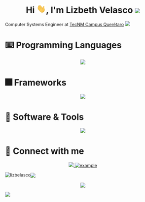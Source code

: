 <h1 align="center">Hi <img src="https://raw.githubusercontent.com/ABSphreak/ABSphreak/master/gifs/Hi.gif" width="30px">, I'm Lizbeth Velasco <img src="https://media.giphy.com/media/mGcNjsfWAjY5AEZNw6/giphy.gif" width="50"></h1>
<p>Computer Systems Engineer at <a href="https://queretaro.tecnm.mx/">TecNM Campus Querétaro</a> <img src="https://media.giphy.com/media/fYSnHlufseco8Fh93Z/giphy.gif" width="30"></p>
<h1>⌨️ Programming Languages</h1>
<p align="center">
  <a href="https://skillicons.dev">
    <img src="https://skillicons.dev/icons?i=cpp,css,html,java,js,kotlin,php,py&perline=4"/>
  </a>
</p>
<h1>🎆 Frameworks</h1>
<p align="center">
  <a href="https://skillicons.dev">
    <img src="https://skillicons.dev/icons?i=bootstrap,spring&perline=4"/>
  </a>
</p>
<h1>🔧 Software & Tools</h1>
<p align="center">
  <a href="https://skillicons.dev">
    <img src="https://skillicons.dev/icons?i=git,androidstudio,aws,bash,blender,docker,eclipse,figma,mysql,postman,powershell,visualstudio,vscode&perline=4"/>
  </a>
</p>
<h1>🤝 Connect with me</h1>
<p align="center">
  <a href="https://skillicons.dev">
    <img src="https://skillicons.dev/icons?i=linkedin"/>
  </a>
  <a href="mailto:lizbelasco@outlook.com?subject=Feedback%20From%20Github&body=Hello," target="_blank">
    <img src="https://img.shields.io/badge/Outlook-0078D4.svg?style=for-the-badge&logo=microsoftoutlook&logoColor=white" alt="example"/>
  </a>
</p>
<img align="center" height="195px" src="https://github-readme-stats.vercel.app/api/top-langs/?username=lizbelasco&text_color=FFFFFF&bg_color=000000&title_color=94b4a4&langs_count=15&layout=compact&hide_border=true" />
<img align="left" src="https://github-readme-stats.vercel.app/api/top-langs?username=lizbelasco&show_icons=true&theme=dark&locale=en&hide=jupyter%20notebook,lex,&langs_count=8" alt="lizbelasco" />
<p align="center"><img align="center" src="https://profile-counter.glitch.me/{lizbelasco}/count.svg"/></p>
<img src="https://img.shields.io/github/watchers/lizbelasco/lizbelasco">
<!--
**lizbelasco/lizbelasco** is a ✨ _special_ ✨ repository because its `README.md` (this file) appears on your GitHub profile.

Here are some ideas to get you started:

- 🔭 I’m currently working on ...
- 🌱 I’m currently learning ...
- 👯 I’m looking to collaborate on ...
- 🤔 I’m looking for help with ...
- 💬 Ask me about ...
- 📫 How to reach me: ...
- 😄 Pronouns: ...
- ⚡ Fun fact: ...
-->
